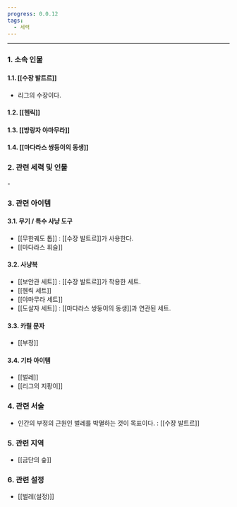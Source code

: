 ```yaml
---
progress: 0.0.12
tags:
  - 세력
---
```

---
### 1. 소속 인물
#### 1.1. [[수장 발트르]]
- 리그의 수장이다.
#### 1.2. [[헨릭]]
#### 1.3. [[방랑자 야마무라]]
#### 1.4. [[마다라스 쌍둥이의 동생]]

### 2. 관련 세력 및 인물
\-

### 3. 관련 아이템
#### 3.1. 무기 / 특수 사냥 도구
- [[무한궤도 톱]] : [[수장 발트르]]가 사용한다.
- [[마다라스 휘슬]]
#### 3.2. 사냥복 
- [[보안관 세트]] : [[수장 발트르]]가 착용한 세트.
- [[헨릭 세트]]
- [[야마무라 세트]]
- [[도살자 세트]] : [[마다라스 쌍둥이의 동생]]과 연관된 세트.
#### 3.3. 카릴 문자
- [[부정]]
#### 3.4. 기타 아이템
- [[벌레]]
- [[리그의 지팡이]]
### 4. 관련 서술
- 인간의 부정의 근원인 벌레를 박멸하는 것이 목표이다. : [[수장 발트르]]
### 5. 관련 지역
- [[금단의 숲]]
### 6. 관련 설정
- [[벌레(설정)]]